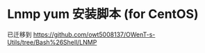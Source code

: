 Lnmp yum 安装脚本 (for CentOS)
======
已迁移到 https://github.com/owt5008137/OWenT-s-Utils/tree/Bash%26Shell/LNMP
